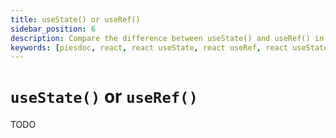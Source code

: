 ```yaml
---
title: useState() or useRef()
sidebar_position: 6
description: Compare the difference between useState() and useRef() in React, and determine when to use which.
keywords: [piesdoc, react, react useState, react useRef, react useState or useRef]
---
```


# `useState()` or `useRef()`

TODO
